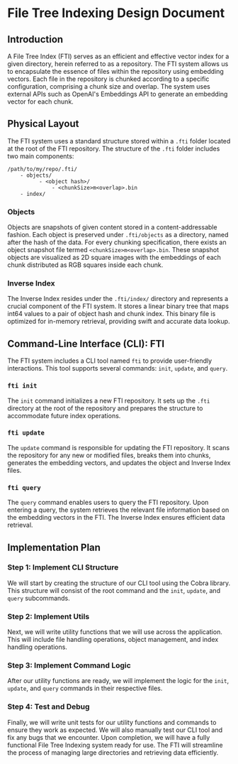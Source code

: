 # File Tree Indexing Design Document
## Introduction
A File Tree Index (FTI) serves as an efficient and effective vector index for a given directory, herein referred to as a repository. The FTI system allows us to encapsulate the essence of files within the repository using embedding vectors. Each file in the repository is chunked according to a specific configuration, comprising a chunk size and overlap. The system uses external APIs such as OpenAI's Embeddings API to generate an embedding vector for each chunk.
## Physical Layout
The FTI system uses a standard structure stored within a `.fti` folder located at the root of the FTI repository. The structure of the `.fti` folder includes two main components:

```
/path/to/my/repo/.fti/
    - objects/
          - <object hash>/
              - <chunkSize>m<overlap>.bin
    - index/

```
### Objects
Objects are snapshots of given content stored in a content-addressable fashion. Each object is preserved under `.fti/objects` as a directory, named after the hash of the data. For every chunking specification, there exists an object snapshot file termed `<chunkSize>m<overlap>.bin`.
These snapshot objects are visualized as 2D square images with the embeddings of each chunk distributed as RGB squares inside each chunk.
### Inverse Index
The Inverse Index resides under the `.fti/index/` directory and represents a crucial component of the FTI system. It stores a linear binary tree that maps int64 values to a pair of object hash and chunk index. This binary file is optimized for in-memory retrieval, providing swift and accurate data lookup.
## Command-Line Interface (CLI): FTI
The FTI system includes a CLI tool named `fti` to provide user-friendly interactions. This tool supports several commands: `init`, `update`, and `query`.
### `fti init`
The `init` command initializes a new FTI repository. It sets up the `.fti` directory at the root of the repository and prepares the structure to accommodate future index operations.
### `fti update`
The `update` command is responsible for updating the FTI repository. It scans the repository for any new or modified files, breaks them into chunks, generates the embedding vectors, and updates the object and Inverse Index files.
### `fti query`
The `query` command enables users to query the FTI repository. Upon entering a query, the system retrieves the relevant file information based on the embedding vectors in the FTI. The Inverse Index ensures efficient data retrieval.
## Implementation Plan
### Step 1: Implement CLI Structure
We will start by creating the structure of our CLI tool using the Cobra library. This structure will consist of the root command and the `init`, `update`, and `query` subcommands.
### Step 2: Implement Utils
Next, we will write utility functions that we will use across the application. This will include file handling operations, object management, and index handling operations.
### Step 3: Implement Command Logic
After our utility functions are ready, we will implement the logic for the `init`, `update`, and `query` commands in their respective files.
### Step 4: Test and Debug
Finally, we will write unit tests for our utility functions and commands to ensure they work as expected. We will also manually test our CLI tool and fix any bugs that we encounter.
Upon completion, we will have a fully functional File Tree Indexing system ready for use. The FTI will streamline the process of managing large directories and retrieving data efficiently.

